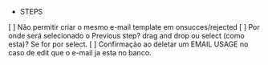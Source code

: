 - STEPS

[ ] Não permitir criar o mesmo e-mail template em onsucces/rejected
[ ] Por onde será selecionado o Previous step? drag and drop ou select (como esta)? Se for por select.
[ ] Confirmação ao deletar um EMAIL USAGE no caso de edit que o e-mail ja esta no banco.